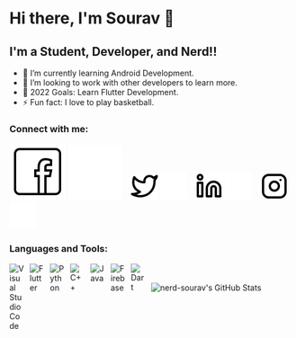 # Hi there, I'm Sourav 👋

## I'm a Student, Developer, and Nerd!!

- 🌱 I’m currently learning Android Development.
- 👯 I’m looking to work with other developers to learn more.
- 🥅 2022 Goals: Learn Flutter Development.
- ⚡ Fun fact: I love to play basketball.

### Connect with me:

[![website](./img/facebook-light.svg)](https://www.facebook.com/souravpdd#gh-light-mode-only)
[![website](./img/dark-facebook.svg)](https://www.facebook.com/souravpdd#gh-dark-mode-only)
&nbsp;&nbsp;
[![website](./img/twitter-light.svg)](https://twitter.com/souravpd_#gh-light-mode-only)
[![website](./img/twitter-dark.svg)](https://twitter.com/souravpd_#gh-dark-mode-only)
&nbsp;&nbsp;
[![website](./img/linkedin-light.svg)](https://www.linkedin.com/in/sourav-pd#gh-light-mode-only)
[![website](./img/linkedin-dark.svg)](https://www.linkedin.com/in/sourav-pd#gh-dark-mode-only)
&nbsp;&nbsp;
[![website](./img/instagram-light.svg)](https://instagram.com/soura.xd#gh-light-mode-only)
[![website](./img/instagram-dark.svg)](https://instagram.com/soura.xd#gh-dark-mode-only)

### Languages and Tools:

<img align="left" alt="Visual Studio Code" width="26px" src="https://cdn.jsdelivr.net/gh/devicons/devicon/icons/vscode/vscode-original.svg" style="padding-right:10px;" />
<img align="left" alt="Flutter" width="26px" src="https://cdn.jsdelivr.net/gh/devicons/devicon/icons/flutter/flutter-original.svg" style="padding-right:10px;" />
<img align="left" alt="Python" width="26px" src="https://cdn.jsdelivr.net/gh/devicons/devicon/icons/python/python-original.svg" style="padding-right:10px;" />
<img align="left" alt="C++" width="26px" src="https://cdn.jsdelivr.net/gh/devicons/devicon/icons/cplusplus/cplusplus-plain.svg" style="padding-right:10px;" />
<img align="left" alt="Java" width="26px" src="https://cdn.jsdelivr.net/gh/devicons/devicon/icons/java/java-original.svg" style="padding-right:10px;" />
<img align="left" alt="Firebase" width="26px" src="https://cdn.jsdelivr.net/gh/devicons/devicon/icons/firebase/firebase-plain.svg" style="padding-right:10px;" />
<img align="left" alt="Dart" width="26px" src="https://cdn.jsdelivr.net/gh/devicons/devicon/icons/dart/dart-original.svg" style="padding-right:10px;" />

<br>
<br>

  <img align="left" alt="nerd-sourav's GitHub Stats" src="https://github-readme-stats.vercel.app/api?username=nerd-sourav&show_icons=true&hide_border=false&title_color=ff652f&icon_color=FFE400&bg_color=09131B&text_color=ffffff&border_color=0c1a25" />

[facebook]: https://www.facebook.com/souravpdd
[twitter]: https://twitter.com/souravpd_
[instagram]: https://instagram.com/soura.xdW
[linkedin]: https://www.linkedin.com/in/sourav-pd
